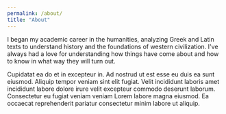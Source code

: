 ```yaml
---
permalink: /about/
title: "About"
---
```


I began my academic career in the humanities, analyzing Greek and Latin texts to understand history and the foundations of western civilization. I've always had a love for understanding how things have come about and how to know in what way they will turn out. 

Cupidatat ea do et in excepteur in. Ad nostrud ut est esse eu duis ea sunt eiusmod. Aliquip tempor veniam sint elit fugiat. Velit incididunt laboris amet incididunt labore dolore irure velit excepteur commodo deserunt laborum. Consectetur eu fugiat veniam veniam Lorem labore magna eiusmod. Ea occaecat reprehenderit pariatur consectetur minim labore ut aliquip.
